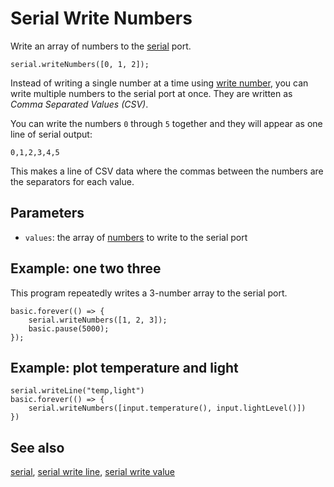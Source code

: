 # Serial Write Numbers

Write an array of numbers to the [serial](/device/serial) port.

```sig
serial.writeNumbers([0, 1, 2]);
```

Instead of writing a single number at a time using [write number](/reference/serial/write-number), you can write multiple numbers to the serial port at once. They are written as _Comma Separated Values (CSV)_.

You can write the numbers `0` through `5` together and they will appear as one line of serial output:

``0,1,2,3,4,5``

This makes a line of CSV data where the commas between the numbers are the separators for each value.

## Parameters

* `values`: the array of [numbers](/types/number) to write to the serial port

## Example: one two three

This program repeatedly writes a 3-number array to the serial port.

```blocks
basic.forever(() => {
    serial.writeNumbers([1, 2, 3]);
    basic.pause(5000);
});
```

## Example: plot temperature and light

```blocks
serial.writeLine("temp,light")
basic.forever(() => {
    serial.writeNumbers([input.temperature(), input.lightLevel()])
})
```

## See also

[serial](/device/serial),
[serial write line](/reference/serial/write-line),
[serial write value](/reference/serial/write-value)
